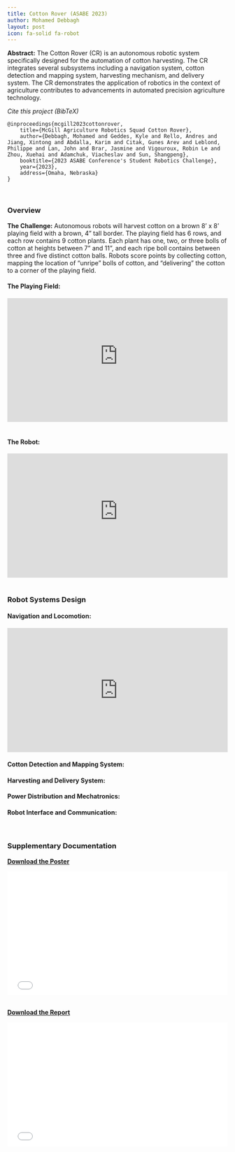 ```yaml
---
title: Cotton Rover (ASABE 2023)
author: Mohamed Debbagh
layout: post
icon: fa-solid fa-robot
---
```


**Abstract:** The Cotton Rover (CR) is an autonomous robotic system specifically designed for the automation of cotton harvesting. The CR integrates several subsystems including a navigation system, cotton detection and mapping system, harvesting mechanism, and delivery system. The CR demonstrates the application of robotics in the context of agriculture contributes to advancements in automated precision agriculture technology.

*Cite this project (BibTeX)*
```
@inproceedings{mcgill2023cottonrover,
    title={McGill Agriculture Robotics Squad Cotton Rover},
    author={Debbagh, Mohamed and Geddes, Kyle and Rello, Andres and Jiang, Xintong and Abdalla, Karim and Citak, Gunes Arev and Leblond, Philippe and Lan, John and Brar, Jasmine and Vigouroux, Robin Le and Zhou, Xuehai and Adamchuk, Viacheslav and Sun, Shangpeng},
    booktitle={2023 ASABE Conference's Student Robotics Challenge},
    year={2023},
    address={Omaha, Nebraska}
}
```
<br/>

### Overview

**The Challenge:** Autonomous robots will harvest cotton on a brown 8’ x 8’ playing field with a brown, 4” tall border. The playing field has 6 rows, and each row contains 9 cotton plants. Each plant has one, two, or three bolls of cotton at heights between 7” and 11”, and each ripe boll contains between three and five distinct cotton balls. Robots score points by collecting cotton, mapping the location of “unripe” bolls of cotton, and “delivering” the cotton to a corner of the playing field.

#### The Playing Field:

<style>.embed-container { position: relative; padding-bottom: 56.25%; height: 0; overflow: hidden; max-width: 100%; } .embed-container iframe, .embed-container object, .embed-container embed { position: absolute; top: 0; left: 0; width: 100%; height: 100%; }</style><div class='embed-container'><iframe src='https://mail93832.autodesk360.com/shares/public/SHd38bfQT1fb47330c9992aef2be1efcc409?mode=embed' width='1024' height='768' allowfullscreen='true' webkitallowfullscreen='true' mozallowfullscreen='true'  frameborder='0'></iframe></div>
<br/>

#### The Robot:

<style>.embed-container { position: relative; padding-bottom: 56.25%; height: 0; overflow: hidden; max-width: 100%; } .embed-container iframe, .embed-container object, .embed-container embed { position: absolute; top: 0; left: 0; width: 100%; height: 100%; }</style><div class='embed-container'><iframe src='https://mail93832.autodesk360.com/shares/public/SHd38bfQT1fb47330c99ef8447249f44dc17?mode=embed' width='1024' height='768' allowfullscreen='true' webkitallowfullscreen='true' mozallowfullscreen='true'  frameborder='0'></iframe></div>

<br/>

### Robot Systems Design

#### Navigation and Locomotion:

<style>.embed-container { position: relative; padding-bottom: 56.25%; height: 0; overflow: hidden; max-width: 100%; } .embed-container iframe, .embed-container object, .embed-container embed { position: absolute; top: 0; left: 0; width: 100%; height: 100%; }</style><div class='embed-container'><iframe src='https://www.youtube.com/embed/FLvMkjlsf60' frameborder='0' allowfullscreen></iframe></div>


#### Cotton Detection and Mapping System:

#### Harvesting and Delivery System:

#### Power Distribution and Mechatronics:

#### Robot Interface and Communication:

<br/>

### Supplementary Documentation
<a href="/assets/papers/2023-07-1_ASABE_2023_Robotics_Competition_Poster.pdf"><strong>Download the Poster</strong></a> 

<style>.embed-container { position: relative; padding-bottom: 56.25%; height: 0; overflow: hidden; max-width: 100%; } .embed-container iframe, .embed-container object, .embed-container embed { position: absolute; top: 0; left: 0; width: 100%; height: 100%; }</style><div class='embed-container'><object data='/assets/papers/2023-07-1_ASABE_2023_Robotics_Competition_Poster.pdf'>     <embed src='/assets/papers/2023-07-1_ASABE_2023_Robotics_Competition_Poster.pdf'>         <p>This browser does not support PDFs. Please download the PDF to view it: <a href='/assets/papers/2023-07-1_ASABE_2023_Robotics_Competition_Poster.pdf'>Download PDF</a>.</p>     </embed> </object></div>

<br/>

<a href="/assets/papers/2023-07-1_ASABE_2023_Robotics_Competition_Report.pdf"><strong>Download the Report</strong></a> 

<style>.embed-container { position: relative; padding-bottom: 56.25%; height: 0; overflow: hidden; max-width: 100%; } .embed-container iframe, .embed-container object, .embed-container embed { position: absolute; top: 0; left: 0; width: 100%; height: 100%; }</style><div class='embed-container'><object data='/assets/papers/2023-07-1_ASABE_2023_Robotics_Competition_Report.pdf'>     <embed src='/assets/papers/2023-07-1_ASABE_2023_Robotics_Competition_Report.pdf'>         <p>This browser does not support PDFs. Please download the PDF to view it: <a href='/assets/papers/2023-07-1_ASABE_2023_Robotics_Competition_Report.pdf'>Download PDF</a>.</p>     </embed> </object></div>

<br/>
